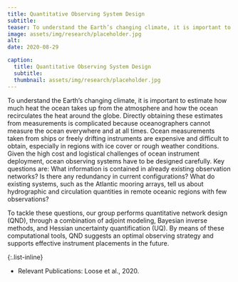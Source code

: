 ```yaml
---
title: Quantitative Observing System Design
subtitle:   
teaser: To understand the Earth’s changing climate, it is important to estimate how much heat the ocean takes up from the atmosphere and how the ocean recirculates the heat around the globe. Directly obtaining these estimates from measurements is complicated because oceanographers cannot measure the ocean everywhere and at all times ...
image: assets/img/research/placeholder.jpg
alt: 
date: 2020-08-29

caption:
  title: Quantitative Observing System Design
  subtitle: 
  thumbnail: assets/img/research/placeholder.jpg
---
```


To understand the Earth’s changing climate, it is important to estimate how much heat the ocean takes up from the atmosphere and how the ocean recirculates the heat around the globe. Directly obtaining these estimates from measurements is complicated because oceanographers cannot measure the ocean everywhere and at all times. Ocean measurements taken from ships or freely drifting instruments are expensive and difficult to obtain, especially in regions with ice cover or rough weather conditions. Given the high cost and logistical challenges of ocean instrument deployment, ocean observing systems have to be designed carefully. Key questions are: What information is contained in already existing observation networks? Is there any redundancy in current configurations? What do existing systems, such as the Atlantic mooring arrays, tell us about hydrographic and circulation quantities in remote oceanic regions with few observations?

To tackle these questions, our group performs quantitative network design (QND), through a combination of adjoint modeling, Bayesian inverse methods, and Hessian uncertainty quantification (UQ). By means of these computational tools, QND suggests an optimal observing strategy and supports effective instrument placements in the future.


{:.list-inline}
- Relevant Publications: Loose et al., 2020.
